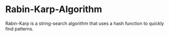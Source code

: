 # Rabin-Karp-Algorithm
Rabin-Karp is a string-search algorithm that uses a hash function to quickly find patterns.
